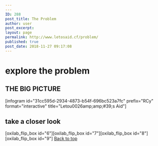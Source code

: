 ```yaml
---
---
ID: 288
post_title: The Problem
author: user
post_excerpt:
layout: page
permalink: http://www.letosaid.cf/problem/
published: true
post_date: 2018-11-27 09:17:08
---
```

<h1>
					explore the problem
				</h1>
			<h2>THE BIG PICTURE</h2>		
		[infogram id="31cc595d-2934-4873-b54f-696bc523a7fc" prefix="RCy" format="interactive" title="Letou0026amp;amp;#39;s Aid"]		
			<h2>take a closer look</h2>		
		[oxilab_flip_box id="6"][oxilab_flip_box id="7"][oxilab_flip_box id="8"][oxilab_flip_box id="9"]		
			<a href="#top" role="button">
						Back to top
					</a>